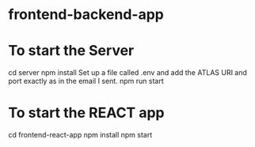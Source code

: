 # frontend-backend-app


# To start the Server
cd server
npm install
Set up a file called .env and add the ATLAS URI and port exactly as in the email I sent.
npm run start


# To start the REACT app
cd frontend-react-app
npm install
npm start
